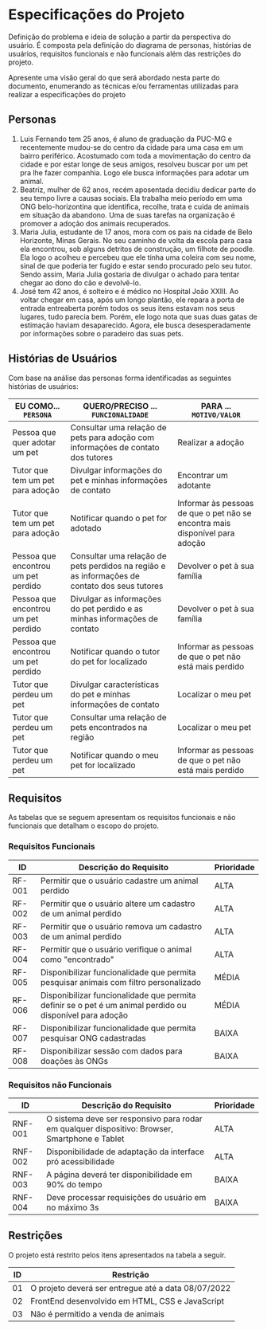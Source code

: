 # Especificações do Projeto

Definição do problema e ideia de solução a partir da perspectiva do usuário. É composta pela definição do diagrama de personas, histórias de usuários, requisitos funcionais e não funcionais além das restrições do projeto.

Apresente uma visão geral do que será abordado nesta parte do documento, enumerando as técnicas e/ou ferramentas utilizadas para realizar a especificações do projeto

## Personas

1. Luis Fernando tem 25 anos, é aluno de graduação da PUC-MG e recentemente mudou-se do centro da cidade para uma casa em um bairro periférico. Acostumado com toda a movimentação do centro da cidade e por estar longe de seus amigos, resolveu buscar por um pet pra lhe fazer companhia. Logo ele busca informações para adotar um animal.
2. Beatriz, mulher de 62 anos, recém aposentada decidiu dedicar parte do seu tempo livre a causas sociais. Ela trabalha meio período em uma ONG belo-horizontina que identifica, recolhe, trata e cuida de animais em situação da abandono. Uma de suas tarefas na organização é promover a adoção dos animais recuperados.
3. Maria Julia, estudante de 17 anos, mora com os pais na cidade de Belo Horizonte, Minas Gerais. No seu caminho de volta da escola para casa ela encontrou, sob alguns detritos de construção, um filhote de poodle. Ela logo o acolheu e percebeu que ele tinha uma coleira com seu nome, sinal de que poderia ter fugido e estar sendo procurado pelo seu tutor. Sendo assim, Maria Julia gostaria de divulgar o achado para tentar chegar ao dono do cão e devolvê-lo.
4. José tem 42 anos, é solteiro e é médico no Hospital João XXIII. Ao voltar chegar em casa, após um longo plantão, ele repara a porta de entrada entreaberta porém todos os seus itens estavam nos seus lugares, tudo parecia bem. Porém, ele logo nota que suas duas gatas de estimação haviam desaparecido. Agora, ele busca desesperadamente por informações sobre o paradeiro das suas pets.

## Histórias de Usuários

Com base na análise das personas forma identificadas as seguintes histórias de usuários:

| EU COMO... `PERSONA`                | QUERO/PRECISO ... `FUNCIONALIDADE`                                                            | PARA ... `MOTIVO/VALOR`                                                      |
| ----------------------------------- | --------------------------------------------------------------------------------------------- | ---------------------------------------------------------------------------- |
| Pessoa que quer adotar um pet       | Consultar uma relação de pets para adoção com informações de contato dos tutores              | Realizar a adoção                                                            |
| Tutor que tem um pet para adoção    | Divulgar informações do pet e minhas informações de contato                                   | Encontrar um adotante                                                        |
| Tutor que tem um pet para adoção    | Notificar quando o pet for adotado                                                            | Informar às pessoas de que o pet não se encontra mais disponível para adoção |
| Pessoa que encontrou um pet perdido | Consultar uma relação de pets perdidos na região e as informações de contato dos seus tutores | Devolver o pet à sua família                                                 |
| Pessoa que encontrou um pet perdido | Divulgar as informações do pet perdido e as minhas informações de contato                     | Devolver o pet à sua família                                                 |
| Pessoa que encontrou um pet perdido | Notificar quando o tutor do pet for localizado                                                | Informar as pessoas de que o pet não está mais perdido                       |
| Tutor que perdeu um pet             | Divulgar características do pet e minhas informações de contato                               | Localizar o meu pet                                                          |
| Tutor que perdeu um pet             | Consultar uma relação de pets encontrados na região                                           | Localizar o meu pet                                                          |
| Tutor que perdeu um pet             | Notificar quando o meu pet for localizado                                                     | Informar as pessoas de que o pet não está mais perdido                       |

## Requisitos

As tabelas que se seguem apresentam os requisitos funcionais e não funcionais que detalham o escopo do projeto.

### Requisitos Funcionais

| ID     | Descrição do Requisito                                                                                   | Prioridade |
| ------ | -------------------------------------------------------------------------------------------------------- | ---------- |
| RF-001 | Permitir que o usuário cadastre um animal perdido                                                        | ALTA       |
| RF-002 | Permitir que o usuário altere um cadastro de um animal perdido                                           | ALTA       |
| RF-003 | Permitir que o usuário remova um cadastro de um animal perdido                                           | ALTA       |
| RF-004 | Permitir que o usuário verifique o animal como "encontrado"                                              | ALTA      |
| RF-005 | Disponibilizar funcionalidade que permita pesquisar animais com filtro personalizado                     | MÉDIA     |
| RF-006 | Disponibilizar funcionalidade que permita definir se o pet é um animal perdido ou disponível para adoção	| MÉDIA      |
| RF-007 | Disponibilizar funcionalidade que permita pesquisar ONG cadastradas                                      | BAIXA     |
| RF-008 | Disponibilizar sessão com dados para doações às ONGs                                                     | BAIXA      |

### Requisitos não Funcionais

| ID      | Descrição do Requisito                                                                          | Prioridade |
| ------- | ----------------------------------------------------------------------------------------------- | ---------- |
| RNF-001 | O sistema deve ser responsivo para rodar em qualquer dispositivo: Browser, Smartphone e Tablet  | ALTA     |
| RNF-002 | Disponibilidade de adaptação da interface pró acessibilidade                                    | ALTA     |
| RNF-003 | A página deverá ter disponibilidade em 90% do tempo                                             | BAIXA     |
| RNF-004 | Deve processar requisições do usuário em no máximo 3s                                           | BAIXA     |



## Restrições

O projeto está restrito pelos itens apresentados na tabela a seguir.

| ID  | Restrição                                             |
| --- | ----------------------------------------------------- |
| 01  | O projeto deverá ser entregue até a data 08/07/2022   |
| 02  | FrontEnd desenvolvido em HTML, CSS e JavaScript       |
| 03  | Não é permitido a venda de animais                    |

